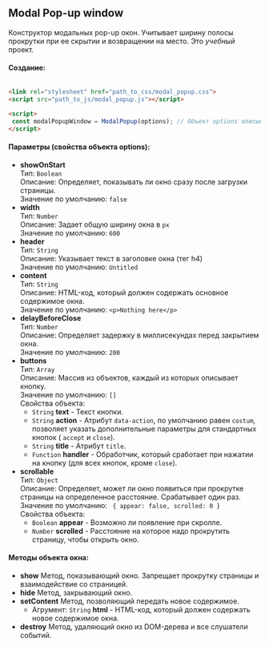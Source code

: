 ## Modal Pop-up window

Конструктор модальных pop-up окон. Учитывает ширину полосы прокрутки при ее скрытии и возвращении на место. Это *учебный* проект.

#### Создание:
```html

<link rel="stylesheet" href="path_to_css/modal_popup.css">
<script src="path_to_js/modal_popup.js"></script>

<script>
 const modalPopupWindow = ModalPopup(options); // Объект options описывает параметры окна.
</script>
```

#### Параметры (свойства объекта options):
  * **showOnStart**<br>
    Тип: `Boolean`<br>
    Описание: Определяет, показывать ли окно сразу после загрузки страницы.<br>
    Значение по умолчанию: `false`
  * **width**<br>
    Тип: `Number`<br>
    Описание: Задает общую ширину окна в `px`<br>
    Значение по умолчанию: `600`
  * **header**<br>
    Тип: `String`<br>
    Описание: Указывает текст в заголовке окна (тег h4)<br>
    Значение по умолчанию: `Untitled`
   * **content**<br>
    Тип: `String`<br>
    Описание: HTML-код, который должен содержать основное содержимое окна.<br>
    Значение по умолчанию: `<p>Nothing here</p>`
   * **delayBeforeClose**<br>
    Тип: `Number`<br>
    Описание: Определяет задержку в миллисекундах перед закрытием окна.<br>
    Значение по умолчанию: `200`
   * **buttons**<br>
    Тип: `Array`<br>
    Описание: Массив из объектов, каждый из которых описывает кнопку.<br>
    Значение по умолчанию: `[]`<br>
    Свойства объекта:
      * `String` **text** - Текст кнопки.
      * `String` **action** - Атрибут `data-action`, по умолчанию равен `costum`, позволяет указать дополнительные параметры для стандартных кнопок ( `accept` и `close`).
      * `String` **title** - Атрибут `title`.
      * `Function` **handler** - Обработчик, который сработает при нажатии на кнопку (для всех кнопок, кроме `close`).<br>
   * **scrollable**<br>
    Тип: `Object`<br>
    Описание: Определяет, может ли окно появиться при прокрутке страницы на определенное расстояние. Срабатывает один раз.<br>
    Значение по умолчанию: ` { appear: false, scrolled: 0 }`<br>
    Свойства объекта:
      * `Boolean` **appear** - Возможно ли появление при скролле.
      * `Number` **scrolled** - Расстояние на которое надо прокрутить страницу, чтобы открыть окно.<br>

#### Методы объекта окна:
  * **show** Метод, показывающий окно. Запрещает прокрутку страницы и взаимодействие со страницей.
  * **hide** Метод, закрывающий окно.
  * **setContent** Метод, позволяющий передать новое содержимое.
    * Агрумент: `String` **html** - HTML-код, который должен содержать новое содержимое окна.<br>
  * **destroy** Метод, удаляющий окно из DOM-дерева и все слушатели событий. 
